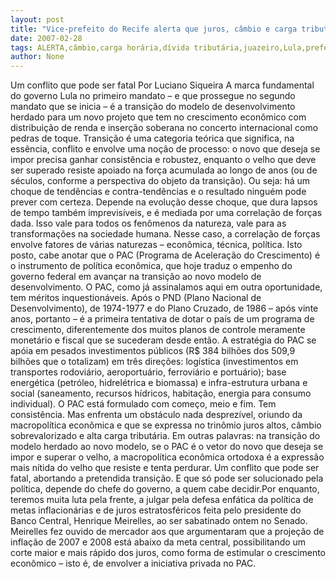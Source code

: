 ```yaml
---
layout: post
title: "Vice-prefeito do Recife alerta que juros, câmbio e carga tributária podem sabotar PAC de Lula"
date: 2007-02-28
tags: ALERTA,câmbio,carga horária,dívida tributária,juazeiro,Lula,prefeito,Recife
author: None
---
```

Um conflito que pode ser fatal
Por Luciano Siqueira
A marca fundamental do governo Lula no primeiro mandato – e que prossegue no segundo mandato que se inicia – é a transição do modelo de desenvolvimento herdado para um novo projeto que tem no crescimento econômico com distribuição de renda e inserção soberana no concerto internacional como pedras de toque. 
Transição é uma categoria teórica que significa, na essência, conflito e envolve uma noção de processo: o novo que deseja se impor precisa ganhar consistência e robustez, enquanto o velho que deve ser superado resiste apoiado na força acumulada ao longo de anos (ou de séculos, conforme a perspectiva do objeto da transição). 
Ou seja: há um choque de tendências e contra-tendências e o resultado ninguém pode prever com certeza. Depende na evolução desse choque, que dura lapsos de tempo também imprevisíveis, e é mediada por uma correlação de forças dada.
Isso vale para todos os fenômenos da natureza, vale para as transformações na sociedade humana. Nesse caso, a correlação de forças envolve fatores de várias naturezas – econômica, técnica, política.
Isto posto, cabe anotar que o PAC (Programa de Aceleração do Crescimento) é o instrumento de política econômica, que hoje traduz o empenho do governo federal em avançar na transição ao novo modelo de desenvolvimento. 
O PAC, como já assinalamos aqui em outra oportunidade, tem méritos inquestionáveis. Após o PND (Plano Nacional de Desenvolvimento), de 1974-1977 e do Plano Cruzado, de 1986 – após vinte anos, portanto – é a primeira tentativa de dotar o país de um programa de crescimento, diferentemente dos muitos planos de controle meramente monetário e fiscal que se sucederam desde então. 
A estratégia do PAC se apóia em pesados investimentos públicos (R$ 384 bilhões dos 509,9 bilhões que o totalizam) em três direções: logística (investimentos em transportes rodoviário, aeroportuário, ferroviário e portuário); base energética (petróleo, hidrelétrica e biomassa) e infra-estrutura urbana e social (saneamento, recursos hídricos, habitação, energia para consumo individual). 
O PAC está formulado com começo, meio e fim. Tem consistência. Mas enfrenta um obstáculo nada desprezível, oriundo da macropolítica econômica e que se expressa no trinômio juros altos, câmbio sobrevalorizado e alta carga tributária.
Em outras palavras: na transição do modelo herdado ao novo modelo, se o PAC é o vetor do novo que deseja se impor e superar o velho, a macropolítica econômica ortodoxa é a expressão mais nítida do velho que resiste e tenta perdurar. 
Um conflito que pode ser fatal, abortando a pretendida transição. E que só pode ser solucionado pela política, depende do chefe do governo, a quem cabe decidir.Por enquanto, teremos muita luta pela frente, a julgar pela defesa enfática da política de metas inflacionárias e de juros estratosféricos feita pelo presidente do Banco Central, Henrique Meirelles, ao ser sabatinado ontem no Senado. 
Meirelles fez ouvido de mercador aos que argumentaram que a projeção de inflação de 2007 e 2008 está abaixo da meta central, possibilitando um corte maior e mais rápido dos juros, como forma de estimular o crescimento econômico – isto é, de envolver a iniciativa privada no PAC. 